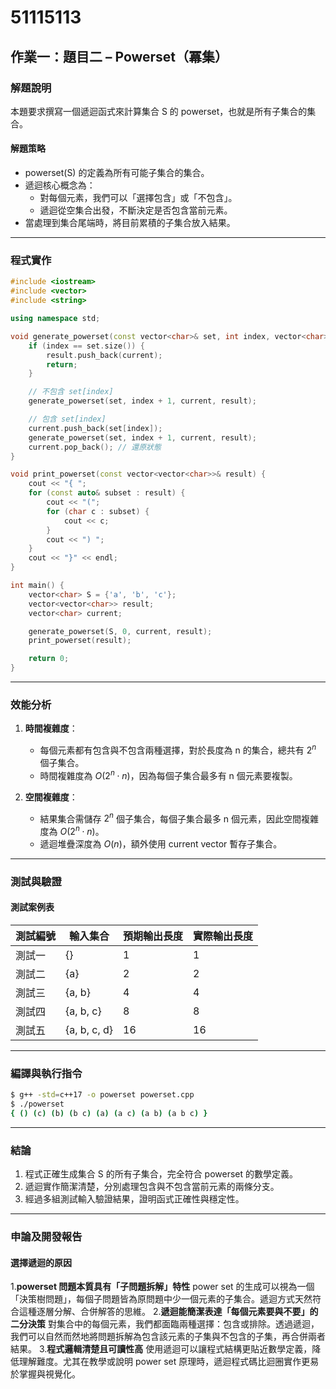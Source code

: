 # 51115113

## 作業一：題目二 – Powerset（冪集）

### 解題說明

本題要求撰寫一個遞迴函式來計算集合 S 的 powerset，也就是所有子集合的集合。

#### 解題策略

- powerset(S) 的定義為所有可能子集合的集合。
- 遞迴核心概念為：
  - 對每個元素，我們可以「選擇包含」或「不包含」。
  - 遞迴從空集合出發，不斷決定是否包含當前元素。
- 當處理到集合尾端時，將目前累積的子集合放入結果。

---

### 程式實作

```cpp
#include <iostream>
#include <vector>
#include <string>

using namespace std;

void generate_powerset(const vector<char>& set, int index, vector<char>& current, vector<vector<char>>& result) {
    if (index == set.size()) {
        result.push_back(current);
        return;
    }

    // 不包含 set[index]
    generate_powerset(set, index + 1, current, result);

    // 包含 set[index]
    current.push_back(set[index]);
    generate_powerset(set, index + 1, current, result);
    current.pop_back(); // 還原狀態
}

void print_powerset(const vector<vector<char>>& result) {
    cout << "{ ";
    for (const auto& subset : result) {
        cout << "(";
        for (char c : subset) {
            cout << c;
        }
        cout << ") ";
    }
    cout << "}" << endl;
}

int main() {
    vector<char> S = {'a', 'b', 'c'};
    vector<vector<char>> result;
    vector<char> current;

    generate_powerset(S, 0, current, result);
    print_powerset(result);

    return 0;
}
```

---

### 效能分析

1. **時間複雜度**：  
   - 每個元素都有包含與不包含兩種選擇，對於長度為 n 的集合，總共有 $2^n$ 個子集合。
   - 時間複雜度為 $O(2^n \cdot n)$，因為每個子集合最多有 n 個元素要複製。

2. **空間複雜度**：  
   - 結果集合需儲存 $2^n$ 個子集合，每個子集合最多 n 個元素，因此空間複雜度為 $O(2^n \cdot n)$。
   - 遞迴堆疊深度為 $O(n)$，額外使用 current vector 暫存子集合。

---

### 測試與驗證

#### 測試案例表

| 測試編號 | 輸入集合         | 預期輸出長度 | 實際輸出長度 |
|----------|------------------|----------------|----------------|
| 測試一   | {}               | 1              | 1              |
| 測試二   | {a}              | 2              | 2              |
| 測試三   | {a, b}           | 4              | 4              |
| 測試四   | {a, b, c}        | 8              | 8              |
| 測試五   | {a, b, c, d}     | 16             | 16             |

---

### 編譯與執行指令

```bash
$ g++ -std=c++17 -o powerset powerset.cpp
$ ./powerset
{ () (c) (b) (b c) (a) (a c) (a b) (a b c) }
```

---

### 結論

1. 程式正確生成集合 S 的所有子集合，完全符合 powerset 的數學定義。
2. 遞迴實作簡潔清楚，分別處理包含與不包含當前元素的兩條分支。
3. 經過多組測試輸入驗證結果，證明函式正確性與穩定性。

---

### 申論及開發報告

#### 選擇遞迴的原因

1.**powerset 問題本質具有「子問題拆解」特性**
power set 的生成可以視為一個「決策樹問題」，每個子問題皆為原問題中少一個元素的子集合。遞迴方式天然符合這種逐層分解、合併解答的思維。
2.**遞迴能簡潔表達「每個元素要與不要」的二分決策**
對集合中的每個元素，我們都面臨兩種選擇：包含或排除。透過遞迴，我們可以自然而然地將問題拆解為包含該元素的子集與不包含的子集，再合併兩者結果。
3.**程式邏輯清楚且可讀性高**
使用遞迴可以讓程式結構更貼近數學定義，降低理解難度。尤其在教學或說明 power set 原理時，遞迴程式碼比迴圈實作更易於掌握與視覺化。

